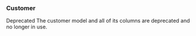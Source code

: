 ### Customer

<span class="deprecated">Deprecated</span> The customer model and all of its columns are deprecated and no longer in use.
